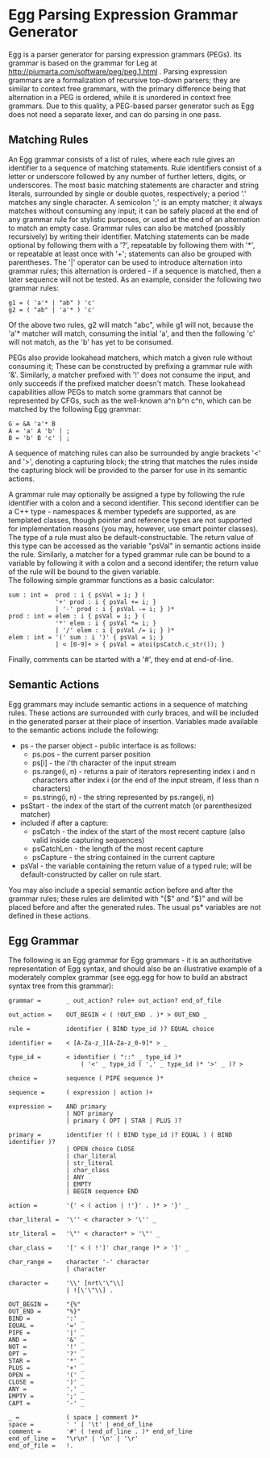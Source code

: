 # Egg Parsing Expression Grammar Generator #

Egg is a parser generator for parsing expression grammars (PEGs). 
Its grammar is based on the grammar for Leg at http://piumarta.com/software/peg/peg.1.html . 
Parsing expression grammars are a formalization of recursive top-down parsers; they are similar to context free grammars, with the primary difference being that alternation in a PEG is ordered, while it is unordered in context free grammars. 
Due to this quality, a PEG-based parser generator such as Egg does not need a separate lexer, and can do parsing in one pass.

## Matching Rules ##

An Egg grammar consists of a list of rules, where each rule gives an identifier to a sequence of matching statements. 
Rule identifiers consist of a letter or underscore followed by any number of further letters, digits, or underscores. 
The most basic matching statements are character and string literals, surrounded by single or double quotes, respectively; a period '.' matches any single character. 
A semicolon ';' is an empty matcher; it always matches without consuming any input; it can be safely placed at the end of any grammar rule for stylistic purposes, or used at the end of an alternation to match an empty case. 
Grammar rules can also be matched (possibly recursively) by writing their identifier. 
Matching statements can be made optional by following them with a '?', repeatable by following them with '*', or repeatable at least once with '+'; statements can also be grouped with parentheses. 
The '|' operator can be used to introduce alternation into grammar rules; this alternation is ordered - if a sequence is matched, then a later sequence will not be tested. As an example, consider the following two grammar rules: 

    g1 = ( 'a'* | "ab" ) 'c'
    g2 = ( "ab" | 'a'* ) 'c'

Of the above two rules, g2 will match "abc", while g1 will not, because the 'a'* matcher will match, consuming the initial 'a', and then the following 'c' will not match, as the 'b' has yet to be consumed. 

PEGs also provide lookahead matchers, which match a given rule without consuming it; These can be constructed by prefixing a grammar rule with '&'. 
Similarly, a matcher prefixed with '!' does not consume the input, and only succeeds if the prefixed matcher doesn't match. 
These lookahead capabilities allow PEGs to match some grammars that cannot be represented by CFGs, such as the well-known a^n b^n c^n, which can be matched by the following Egg grammar: 

    G = &A 'a'* B
    A = 'a' A 'b' | ;
    B = 'b' B 'c' | ;

A sequence of matching rules can also be surrounded by angle brackets '<' and '>', denoting a capturing block; the string that matches the rules inside the capturing block will be provided to the parser for use in its semantic actions.

A grammar rule may optionally be assigned a type by following the rule identifier with a colon and a second identifier. 
This second identifier can be a C++ type - namespaces & member typedefs are supported, as are templated classes, though pointer and reference types are not supported for implementation reasons (you may, however, use smart pointer classes). 
The type of a rule must also be default-constructable. 
The return value of this type can be accessed as the variable "psVal" in semantic actions inside the rule. 
Similarly, a matcher for a typed grammar rule can be bound to a variable by following it with a colon and a second identifer; the return value of the rule will be bound to the given variable.  
The following simple grammar functions as a basic calculator:

    sum : int =  prod : i { psVal = i; } ( 
                 '+' prod : i { psVal += i; } 
                 | '-' prod : i { psVal -= i; } )*
    prod : int = elem : i { psVal = i; } (
                 '*' elem : i { psVal *= i; } 
                 | '/' elem : i { psVal /= i; } )*
    elem : int = '(' sum : i ')' { psVal = i; }
                 | < [0-9]+ > { psVal = atoi(psCatch.c_str()); }

Finally, comments can be started with a '#', they end at end-of-line.

## Semantic Actions ##

Egg grammars may include semantic actions in a sequence of matching rules. 
These actions are surrounded with curly braces, and will be included in the generated parser at their place of insertion. 
Variables made available to the semantic actions include the following: 
* ps - the parser object - public interface is as follows:
  * ps.pos - the current parser position
  * ps[i] - the i'th character of the input stream
  * ps.range(i, n) - returns a pair of iterators representing index i and n characters after index i (or the end of the input stream, if less than n characters)
  * ps.string(i, n) - the string represented by ps.range(i, n)
* psStart - the index of the start of the current match (or parenthesized matcher)
* included if after a capture:
  * psCatch - the index of the start of the most recent capture (also valid inside capturing sequences)
  * psCatchLen - the length of the most recent capture
  * psCapture - the string contained in the current capture
* psVal - the variable containing the return value of a typed rule; will be default-constructed by caller on rule start.

You may also include a special semantic action before and after the grammar rules; these rules are delimited with "{$" and "$}" and will be placed before and after the generated rules. 
The usual ps* variables are not defined in these actions.

## Egg Grammar ##

The following is an Egg grammar for Egg grammars - it is an authoritative representation of Egg syntax, and should also be an illustrative example of a moderately complex grammar (see egg.egg for how to build an abstract syntax tree from this grammar): 

    grammar =		_ out_action? rule+ out_action? end_of_file

    out_action =	OUT_BEGIN < ( !OUT_END . )* > OUT_END _
    
    rule =			identifier ( BIND type_id )? EQUAL choice
    
    identifier =	< [A-Za-z_][A-Za-z_0-9]* > _

    type_id =		< identifier ( "::" _ type_id )* 
    					( '<' _ type_id ( ',' _ type_id )* '>' _ )? >
    
    choice =		sequence ( PIPE sequence )*
    
    sequence =		( expression | action )+
    
    expression =	AND primary
    				| NOT primary 
    				| primary ( OPT | STAR | PLUS )? 
    
    primary =		identifier !( ( BIND type_id )? EQUAL ) ( BIND identifier )?
    				| OPEN choice CLOSE
    				| char_literal
    				| str_literal
    				| char_class
    				| ANY
    				| EMPTY
    				| BEGIN sequence END
    
    action =		'{' < ( action | !'}' . )* > '}' _
    
    char_literal =	'\'' < character > '\'' _
    
    str_literal =	'\"' < character* > '\"' _
    
    char_class =	'[' < ( !']' char_range )* > ']' _
    
    char_range =	character '-' character 
    				| character
    
    character =		'\\' [nrt\'\"\\]
    				| ![\'\"\\] .
    
	OUT_BEGIN =		"{%"
    OUT_END =		"%}"
    BIND =			':' _
    EQUAL =			'=' _
    PIPE =			'|' _
    AND =			'&' _
    NOT =			'!' _
    OPT =			'?' _
    STAR =			'*' _
    PLUS =			'+' _
    OPEN =			'(' _
    CLOSE =			')' _
    ANY =			'.' _
    EMPTY =			';' _
    CAPT =			'-' _
    
    _ =		 		( space | comment )*
    space =			' ' | '\t' | end_of_line
    comment =		'#' ( !end_of_line . )* end_of_line
    end_of_line = 	"\r\n" | '\n' | '\r'
    end_of_file = 	!.

